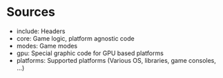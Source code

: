 # Sources

* include: Headers
* core: Game logic, platform agnostic code
* modes: Game modes
* gpu: Special graphic code for GPU based platforms
* platforms: Supported platforms (Various OS, libraries, game consoles, ...)
